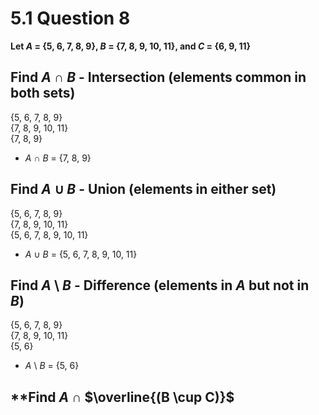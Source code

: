 # 5.1 Question 8

**Let $A$ = {5, 6, 7, 8, 9}, $B$ = {7, 8, 9, 10, 11}, and $C$ = {6, 9, 11}**

## **Find $A$ $\cap$ $B$** - Intersection (elements common in both sets)
{5, 6, 7, 8, 9}<br>
      {7, 8, 9, 10, 11}<br>
      {7, 8, 9}<br>

- $A$ $\cap$ $B$ = {7, 8, 9}

## **Find $A$ $\cup$ $B$** - Union (elements in either set)
{5, 6, 7, 8, 9}<br>
      {7, 8, 9, 10, 11}<br>
{5, 6, 7, 8, 9, 10, 11}<br>

- $A$ $\cup$ $B$ = {5, 6, 7, 8, 9, 10, 11}

## **Find $A$ \ $B$** - Difference (elements in $A$ but not in $B$)
{5, 6, 7, 8, 9}<br>
      {7, 8, 9, 10, 11}<br>
{5, 6}<br>

- $A$ \ $B$ = {5, 6}

## **Find $A$ $\cap$ $\overline{(B \cup C)}$

